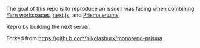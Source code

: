 The goal of this repo is to reproduce an issue I was facing when combining [Yarn workspaces](https://classic.yarnpkg.com/lang/en/docs/workspaces/), [next.js](https://nextjs.org/), and [Prisma enums](https://www.prisma.io/docs/concepts/components/prisma-schema/data-model#defining-enums).  

Repro by building the next server. 

Forked from https://github.com/nikolasburk/monorepo-prisma 
